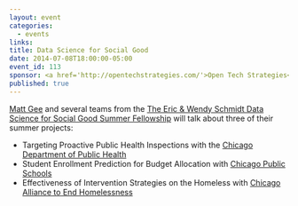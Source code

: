 ```yaml
---
layout: event
categories: 
  - events
links:
title: Data Science for Social Good
date: 2014-07-08T18:00:00-05:00
event_id: 113
sponsor: <a href='http://opentechstrategies.com/'>Open Tech Strategies</a>
published: true
---
```


[Matt Gee](https://twitter.com/matthewgee) and several teams from the [The Eric & Wendy Schmidt Data Science for Social Good Summer Fellowship](http://dssg.io/) will talk about three of their summer projects:

* Targeting Proactive Public Health Inspections with the [Chicago Department of Public Health](http://www.cityofchicago.org/city/en/depts/cdph.html)
* Student Enrollment Prediction for Budget Allocation with [Chicago Public Schools](http://www.cps.edu/)
* Effectiveness of Intervention Strategies on the Homeless with [Chicago Alliance to End Homelessness](http://www.thechicagoalliance.org/)